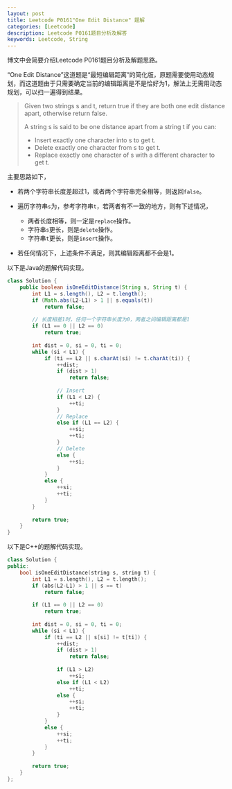```yaml
---
layout: post
title: Leetcode P0161"One Edit Distance" 题解
categories: [Leetcode]
description: Leetcode P0161题目分析及解答
keywords: Leetcode, String
---
```


博文中会简要介绍Leetcode P0161题目分析及解题思路。

“One Edit Distance”这道题是“最短编辑距离”的简化版，原题需要使用动态规划，而这道题由于只需要确定当前的编辑距离是不是恰好为1，解法上无需用动态规划，可以扫一遍得到结果。

> Given two strings s and t, return true if they are both one edit distance apart, otherwise return false.
> 
> A string s is said to be one distance apart from a string t if you can:
> 
> - Insert exactly one character into s to get t.
> - Delete exactly one character from s to get t.
> - Replace exactly one character of s with a different character to get t.

主要思路如下，

- 若两个字符串长度差超过1，或者两个字符串完全相等，则返回`false`。

- 遍历字符串`s`为，参考字符串`t`，若两者有不一致的地方，则有下述情况，

    - 两者长度相等，则一定是`replace`操作。
    - 字符串`s`更长，则是`delete`操作。
    - 字符串`t`更长，则是`insert`操作。

- 若任何情况下，上述条件不满足，则其编辑距离都不会是1。

以下是Java的题解代码实现。
```java
class Solution {
    public boolean isOneEditDistance(String s, String t) {
        int L1 = s.length(), L2 = t.length();
        if (Math.abs(L2-L1) > 1 || s.equals(t))
            return false;
        
        // 长度相差1时，任何一个字符串长度为0，两者之间编辑距离都是1
        if (L1 == 0 || L2 == 0)
            return true;
        
        int dist = 0, si = 0, ti = 0;
        while (si < L1) {
            if (ti == L2 || s.charAt(si) != t.charAt(ti)) {
                ++dist;
                if (dist > 1)
                    return false;
                
                // Insert
                if (L1 < L2) {
                    ++ti;
                }
                // Replace
                else if (L1 == L2) {
                    ++si;
                    ++ti;
                }
                // Delete
                else {
                    ++si;
                }
            }
            else {
                ++si;
                ++ti;
            }
        }
        
        return true;
    }
}
```

以下是C++的题解代码实现。
```cpp
class Solution {
public:
    bool isOneEditDistance(string s, string t) {
        int L1 = s.length(), L2 = t.length();
        if (abs(L2-L1) > 1 || s == t)
            return false;
        
        if (L1 == 0 || L2 == 0)
            return true;
        
        int dist = 0, si = 0, ti = 0;
        while (si < L1) {
            if (ti == L2 || s[si] != t[ti]) {
                ++dist;
                if (dist > 1)
                    return false;
                
                if (L1 > L2)
                    ++si;
                else if (L1 < L2)
                    ++ti;
                else {
                    ++si;
                    ++ti;
                }
            }
            else {
                ++si;
                ++ti;
            }
        }
        
        return true;
    }
};
```